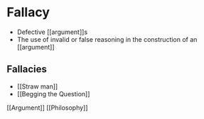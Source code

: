 # Fallacy

- Defective [[argument]]s
- The use of invalid or false reasoning in the construction of an [[argument]]

## Fallacies

- [[Straw man]]
- [[Begging the Question]]

[[Argument]] [[Philosophy]]

